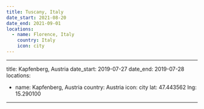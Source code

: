 ```yaml
---
title: Tuscany, Italy
date_start: 2021-08-20
date_end: 2021-09-01
locations:
  - name: Florence, Italy
    country: Italy
    icon: city
---
```

---
title: Kapfenberg, Austria
date_start: 2019-07-27
date_end: 2019-07-28
locations:
  - name: Kapfenberg, Austria
    country: Austria
    icon: city
    lat: 47.443562
    lng: 15.290100
---
